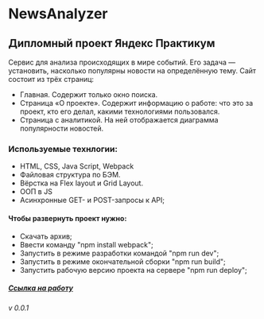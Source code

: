 # NewsAnalyzer
## Дипломный проект Яндекс Практикум 
Сервис для анализа происходящих в мире событий. Его задача — установить, насколько популярны новости на определённую тему.
Сайт состоит из трёх страниц:
* Главная. Содержит только окно поиска. 
* Страница «О проекте». Содержит информацию о работе: что это за проект, кто его делал, какими технологиями пользовался.
* Страница с аналитикой. На ней отображается диаграмма популярности новостей.
### Используемые технлогии: 
* HTML, CSS, Java Script, Webpack 
* Файловая структура по БЭМ. 
* Вёрстка на Flex layout и Grid Layout.
* ООП в JS
* Асинхронные GET- и POST-запросы к API;
#### Чтобы развернуть проект нужно: 
* Скачать архив;
* Ввести команду "npm install webpack";
* Запустить в режиме разработки командой "npm run dev";
* Запустить в режиме окончательной сборки "npm run build";
* Запустить рабочую версию проекта на сервере "npm run deploy";
##### [Ссылка на работу](https://rim1sta.github.io/news-analyzer/)
###### v 0.0.1
